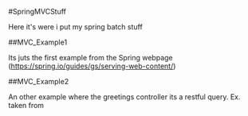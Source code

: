 #SpringMVCStuff

Here it's were i put my spring batch stuff

##MVC_Example1

Its juts the first example from the Spring webpage (https://spring.io/guides/gs/serving-web-content/)

##MVC_Example2

An other example where the greetings controller its a restful query. Ex. taken from 
